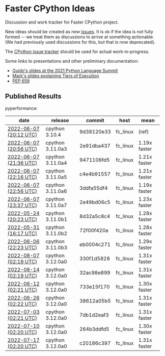 # Faster CPython Ideas

Discussion and work tracker for Faster CPython project.

New ideas should be created as new [issues](https://github.com/faster-cpython/ideas/issues/new/choose).  It is ok if the idea is not fully formed -- we treat them as discussions to arrive at something actionable.  (We had previously used discussions for this, but that is now deprecated).

The [CPython issue tracker](https://github.com/python/cpython/issues) should be used for actual work-in-progress. 

Some links to presentations and other preliminary documentation:

- [Guido's slides at the 2021 Python Language Summit](FasterCPythonDark.pdf)
- [Mark's slides explaining Tiers of Execution](https://docs.google.com/presentation/d/1_cvQUwO2WWsaySyCmIy9nj9by4JKnkbiPCqtluLP3Mg)
- [PEP 659](https://peps.python.org/pep-0659/)

## Published Results

<!-- START results table -->

pyperformance:

|  date | release | commit | host | mean  |
|  --- | --- | --- | --- | ---  |
|  [2022-06-07 (20:12 UTC)](benchmark-results/cpython-3.10.4-9d38120e33-fc_linux-b2cf916db80e-pyperformance.json) | cpython 3.10.4 | 9d38120e33 | fc_linux | (ref)  |
|  [2022-06-07 (20:56 UTC)](benchmark-results/cpython-3.11.0a3-2e91dba437-fc_linux-b2cf916db80e-pyperformance.json) | cpython 3.11.0a3 | 2e91dba437 | fc_linux | 1.19x faster  |
|  [2022-06-07 (21:36 UTC)](benchmark-results/cpython-3.11.0a4-9471106fd5-fc_linux-b2cf916db80e-pyperformance.json) | cpython 3.11.0a4 | 9471106fd5 | fc_linux | 1.21x faster  |
|  [2022-06-07 (22:16 UTC)](benchmark-results/cpython-3.11.0a5-c4e4b91557-fc_linux-b2cf916db80e-pyperformance.json) | cpython 3.11.0a5 | c4e4b91557 | fc_linux | 1.21x faster  |
|  [2022-06-07 (22:56 UTC)](benchmark-results/cpython-3.11.0a6-3ddfa55df4-fc_linux-b2cf916db80e-pyperformance.json) | cpython 3.11.0a6 | 3ddfa55df4 | fc_linux | 1.19x faster  |
|  [2022-06-07 (23:37 UTC)](benchmark-results/cpython-3.11.0a7-2e49bd06c5-fc_linux-b2cf916db80e-pyperformance.json) | cpython 3.11.0a7 | 2e49bd06c5 | fc_linux | 1.23x faster  |
|  [2022-05-24 (20:23 UTC)](benchmark-results/cpython-3.11.0b1-8d32a5c8c4-fc_linux-b2cf916db80e-pyperformance.json) | cpython 3.11.0b1 | 8d32a5c8c4 | fc_linux | 1.28x faster  |
|  [2022-05-31 (16:17 UTC)](benchmark-results/cpython-3.11.0b2-72f00f420a-fc_linux-b2cf916db80e-pyperformance.json) | cpython 3.11.0b2 | 72f00f420a | fc_linux | 1.28x faster  |
|  [2022-06-06 (22:23 UTC)](benchmark-results/cpython-3.11.0b3-eb0004c271-fc_linux-b2cf916db80e-pyperformance.json) | cpython 3.11.0b3 | eb0004c271 | fc_linux | 1.29x faster  |
|  [2022-08-07 (02:19 UTC)](benchmark-results/cpython-3.12.0a0-330f1d5828-fc_linux-91a1d1ba98b7-pyperformance.json) | cpython 3.12.0a0 | 330f1d5828 | fc_linux | 1.31x faster  |
|  [2022-08-14 (02:19 UTC)](benchmark-results/cpython-3.12.0a0-32ac98e899-fc_linux-91a1d1ba98b7-pyperformance.json) | cpython 3.12.0a0 | 32ac98e899 | fc_linux | 1.31x faster  |
|  [2022-06-12 (02:21 UTC)](benchmark-results/cpython-3.12.0a0-733e15f170-fc_linux-b2cf916db80e-pyperformance.json) | cpython 3.12.0a0 | 733e15f170 | fc_linux | 1.30x faster  |
|  [2022-06-26 (02:22 UTC)](benchmark-results/cpython-3.12.0a0-38612a05b5-fc_linux-b2cf916db80e-pyperformance.json) | cpython 3.12.0a0 | 38612a05b5 | fc_linux | 1.31x faster  |
|  [2022-07-03 (02:21 UTC)](benchmark-results/cpython-3.12.0a0-7db1d2eaf3-fc_linux-b2cf916db80e-pyperformance.json) | cpython 3.12.0a0 | 7db1d2eaf3 | fc_linux | 1.31x faster  |
|  [2022-07-10 (02:20 UTC)](benchmark-results/cpython-3.12.0a0-264b3ddfd5-fc_linux-b2cf916db80e-pyperformance.json) | cpython 3.12.0a0 | 264b3ddfd5 | fc_linux | 1.30x faster  |
|  [2022-07-17 (02:20 UTC)](benchmark-results/cpython-3.12.0a0-c20186c397-fc_linux-b2cf916db80e-pyperformance.json) | cpython 3.12.0a0 | c20186c397 | fc_linux | 1.31x faster  |

<!-- hidden for now
pyston:

|  date | release | commit | host | mean  |
|  --- | --- | --- | --- | ---  |
|  [2022-06-07 (20:12 UTC)](benchmark-results/cpython-3.10.4-9d38120e33-fc_linux-b2cf916db80e-pyston.json) | cpython 3.10.4 | 9d38120e33 | fc_linux | (ref)  |
|  [2022-06-07 (20:56 UTC)](benchmark-results/cpython-3.11.0a3-2e91dba437-fc_linux-b2cf916db80e-pyston.json) | cpython 3.11.0a3 | 2e91dba437 | fc_linux | 1.19x faster  |
|  [2022-06-07 (21:36 UTC)](benchmark-results/cpython-3.11.0a4-9471106fd5-fc_linux-b2cf916db80e-pyston.json) | cpython 3.11.0a4 | 9471106fd5 | fc_linux | 1.21x faster  |
|  [2022-06-07 (22:16 UTC)](benchmark-results/cpython-3.11.0a5-c4e4b91557-fc_linux-b2cf916db80e-pyston.json) | cpython 3.11.0a5 | c4e4b91557 | fc_linux | 1.21x faster  |
|  [2022-06-07 (22:56 UTC)](benchmark-results/cpython-3.11.0a6-3ddfa55df4-fc_linux-b2cf916db80e-pyston.json) | cpython 3.11.0a6 | 3ddfa55df4 | fc_linux | 1.19x faster  |
|  [2022-06-07 (23:37 UTC)](benchmark-results/cpython-3.11.0a7-2e49bd06c5-fc_linux-b2cf916db80e-pyston.json) | cpython 3.11.0a7 | 2e49bd06c5 | fc_linux | 1.23x faster  |
|  [2022-05-24 (20:23 UTC)](benchmark-results/cpython-3.11.0b1-8d32a5c8c4-fc_linux-b2cf916db80e-pyston.json) | cpython 3.11.0b1 | 8d32a5c8c4 | fc_linux | 1.28x faster  |
|  [2022-05-31 (16:17 UTC)](benchmark-results/cpython-3.11.0b2-72f00f420a-fc_linux-b2cf916db80e-pyston.json) | cpython 3.11.0b2 | 72f00f420a | fc_linux | 1.28x faster  |
|  [2022-06-06 (22:23 UTC)](benchmark-results/cpython-3.11.0b3-eb0004c271-fc_linux-b2cf916db80e-pyston.json) | cpython 3.11.0b3 | eb0004c271 | fc_linux | 1.29x faster  |
|  [2022-08-07 (02:19 UTC)](benchmark-results/cpython-3.12.0a0-330f1d5828-fc_linux-91a1d1ba98b7-pyston.json) | cpython 3.12.0a0 | 330f1d5828 | fc_linux | 1.31x faster  |
|  [2022-08-14 (02:19 UTC)](benchmark-results/cpython-3.12.0a0-32ac98e899-fc_linux-91a1d1ba98b7-pyston.json) | cpython 3.12.0a0 | 32ac98e899 | fc_linux | 1.31x faster  |
|  [2022-06-12 (02:21 UTC)](benchmark-results/cpython-3.12.0a0-733e15f170-fc_linux-b2cf916db80e-pyston.json) | cpython 3.12.0a0 | 733e15f170 | fc_linux | 1.30x faster  |
|  [2022-06-26 (02:22 UTC)](benchmark-results/cpython-3.12.0a0-38612a05b5-fc_linux-b2cf916db80e-pyston.json) | cpython 3.12.0a0 | 38612a05b5 | fc_linux | 1.31x faster  |
|  [2022-07-03 (02:21 UTC)](benchmark-results/cpython-3.12.0a0-7db1d2eaf3-fc_linux-b2cf916db80e-pyston.json) | cpython 3.12.0a0 | 7db1d2eaf3 | fc_linux | 1.31x faster  |
|  [2022-07-10 (02:20 UTC)](benchmark-results/cpython-3.12.0a0-264b3ddfd5-fc_linux-b2cf916db80e-pyston.json) | cpython 3.12.0a0 | 264b3ddfd5 | fc_linux | 1.30x faster  |
|  [2022-07-17 (02:20 UTC)](benchmark-results/cpython-3.12.0a0-c20186c397-fc_linux-b2cf916db80e-pyston.json) | cpython 3.12.0a0 | c20186c397 | fc_linux | 1.31x faster  |
-->
<!-- END results table -->
